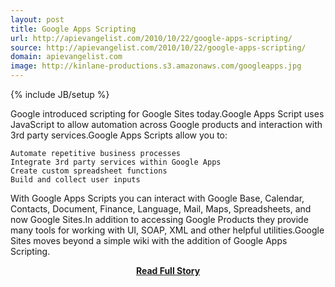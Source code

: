```yaml
---
layout: post
title: Google Apps Scripting
url: http://apievangelist.com/2010/10/22/google-apps-scripting/
source: http://apievangelist.com/2010/10/22/google-apps-scripting/
domain: apievangelist.com
image: http://kinlane-productions.s3.amazonaws.com/googleapps.jpg
---
```

{% include JB/setup %}<p>Google introduced scripting for Google Sites today.Google Apps Script uses JavaScript to allow automation across Google products and interaction with 3rd party services.Google Apps Scripts allow you to:

	Automate repetitive business processes
	Integrate 3rd party services within Google Apps
	Create custom spreadsheet functions
	Build and collect user inputs


With Google Apps Scripts you can interact with Google Base, Calendar, Contacts, Document, Finance, Language,  Mail, Maps, Spreadsheets, and now Google Sites.In addition to accessing Google Products they provide many tools for working with UI, SOAP, XML and other helpful utilities.Google Sites moves beyond a simple wiki with the addition of Google Apps Scripting.</p>
<center><p><a href="http://apievangelist.com/2010/10/22/google-apps-scripting/" style='padding:25px; font-sze:18px; font-weight: bold;'>Read Full Story</a></p></center>
